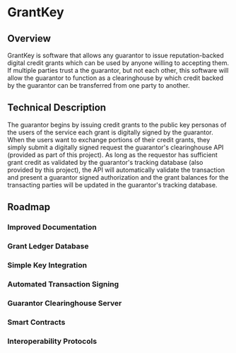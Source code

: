 # GrantKey

## Overview
GrantKey is software that allows any guarantor to issue reputation-backed digital credit grants which can be used by anyone willing to accepting them. If multiple parties trust a the guarantor, but not each other, this software will allow the guarantor to function as a clearinghouse by which credit backed by the guarantor can be transferred from one party to another. 

## Technical Description
The guarantor begins by issuing credit grants to the public key personas of the users of the service each grant is digitally signed by the guarantor. When the users want to exchange portions of their credit grants, they simply submit a digitally signed request the guarantor's clearinghouse API (provided as part of this project). As long as the requestor has sufficient grant credit as validated by the guarantor's tracking database (also provided by this project), the API will automatically validate the transaction and present a guarantor signed authorization and the grant balances for the transacting parties will be updated in the guarantor's tracking database.

## Roadmap
### Improved Documentation
### Grant Ledger Database
### Simple Key Integration
### Automated Transaction Signing
### Guarantor Clearinghouse Server
### Smart Contracts
### Interoperability Protocols
